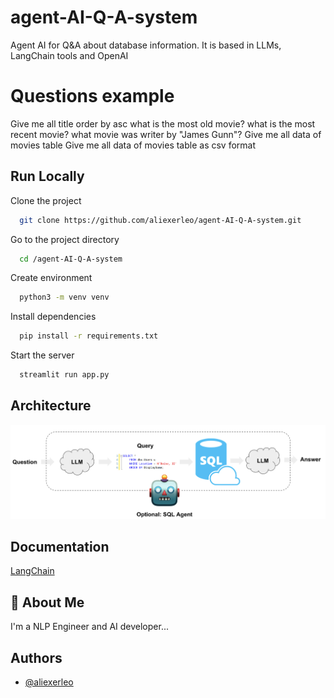 # agent-AI-Q-A-system
Agent AI for Q&amp;A about database information. It is based in LLMs, LangChain tools and OpenAI

# Questions example
Give me all title order by asc
what is the most old movie?
what is the most recent movie?
what movie was writer by "James Gunn"?
Give me all data of movies table
Give me all data of movies table as csv format

## Run Locally

Clone the project

```bash
  git clone https://github.com/aliexerleo/agent-AI-Q-A-system.git
```

Go to the project directory

```bash
  cd /agent-AI-Q-A-system
```

Create environment

```bash
  python3 -m venv venv
```

Install dependencies

```bash
  pip install -r requirements.txt
```

Start the server

```bash
  streamlit run app.py
```

## Architecture

![App Architecture](image.png)



## Documentation

[LangChain](https://python.langchain.com/v0.2/docs/tutorials/sql_qa/)


## 🚀 About Me
I'm a NLP Engineer and AI developer...

## Authors

- [@aliexerleo](https://github.com/aliexerleo)